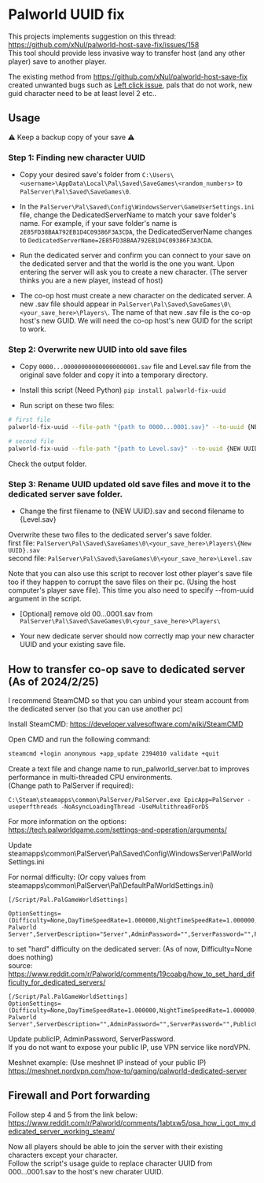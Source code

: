 # Palworld UUID fix

This projects implements suggestion on this thread: https://github.com/xNul/palworld-host-save-fix/issues/158  
This tool should provide less invasive way to transfer host (and any other player) save to another player.  


The existing method from https://github.com/xNul/palworld-host-save-fix created unwanted bugs such as [Left click issue](https://github.com/xNul/palworld-host-save-fix), pals that do not work, new guid character need to be at least level 2 etc..  

## Usage

⚠️ Keep a backup copy of your save ⚠️  

### Step 1: Finding new character UUID
- Copy your desired save's folder from `C:\Users\<username>\AppData\Local\Pal\Saved\SaveGames\<random_numbers>` to `PalServer\Pal\Saved\SaveGames\0`.

- In the `PalServer\Pal\Saved\Config\WindowsServer\GameUserSettings.ini` file, change the DedicatedServerName to match your save folder's name. For example, if your save folder's name is `2E85FD38BAA792EB1D4C09386F3A3CDA`, the DedicatedServerName changes to `DedicatedServerName=2E85FD38BAA792EB1D4C09386F3A3CDA`.

- Run the dedicated server and confirm you can connect to your save on the dedicated server and that the world is the one you want. Upon entering the server will ask you to create a new character. (The server thinks you are a new player, instead of host)
   
- The co-op host must create a new character on the dedicated server. A new .sav file should appear in `PalServer\Pal\Saved\SaveGames\0\<your_save_here>\Players\`.
The name of that new .sav file is the co-op host's new GUID. We will need the co-op host's new GUID for the script to work.  

### Step 2: Overwrite new UUID into old save files 
- Copy `0000...000000000000000000001.sav` file and Level.sav file from the original save folder and copy it into a temporary directory.

- Install this script (Need Python)
`pip install palworld-fix-uuid`  

- Run script on these two files:
  
```bash 
# first file
palworld-fix-uuid --file-path "{path to 0000...0001.sav}" --to-uuid {NEW UUID}  

# second file
palworld-fix-uuid --file-path "{path to Level.sav}" --to-uuid {NEW UUID}  
```  

Check the output folder.  


### Step 3: Rename UUID updated old save files and move it to the dedicated server save folder.

- Change the first filename to {NEW UUID}.sav and second filename to {Level.sav}

Overwrite these two files to the dedicated server's save folder.  
first file: `PalServer\Pal\Saved\SaveGames\0\<your_save_here>\Players\{New UUID}.sav`  
second file: `PalServer\Pal\Saved\SaveGames\0\<your_save_here>\Level.sav`  

Note that you can also use this script to recover lost other player's save file too if they happen to corrupt the save files on their pc. (Using the host computer's player save file). This time you also need to specify --from-uuid argument in the script.  

- [Optional] remove old 00...0001.sav from `PalServer\Pal\Saved\SaveGames\0\<your_save_here>\Players\`

- Your new dedicate server should now correctly map your new character UUID and your existing save file.


## How to transfer co-op save to dedicated server (As of 2024/2/25)

I recommend SteamCMD so that you can unbind your steam account from the dedicated server (so that you can use another pc)  

Install SteamCMD:
https://developer.valvesoftware.com/wiki/SteamCMD  

Open CMD and run the following command:  

```bash
steamcmd +login anonymous +app_update 2394010 validate +quit  
```

Create a text file and change name to run_palworld_server.bat to improves performance in multi-threaded CPU environments.  
(Change path to PalServer if required):
```
C:\Steam\steamapps\common\PalServer/PalServer.exe EpicApp=PalServer -useperfthreads -NoAsyncLoadingThread -UseMultithreadForDS  
```  
For more information on the options: https://tech.palworldgame.com/settings-and-operation/arguments/  


Update steamapps\common\PalServer\Pal\Saved\Config\WindowsServer\PalWorldSettings.ini  

For normal difficulty: (Or copy values from steamapps\common\PalServer\Pal\DefaultPalWorldSettings.ini)  
```
[/Script/Pal.PalGameWorldSettings]  

OptionSettings=(Difficulty=None,DayTimeSpeedRate=1.000000,NightTimeSpeedRate=1.000000,ExpRate=1.100000,PalCaptureRate=1.300000,PalSpawnNumRate=1.000000,PalDamageRateAttack=1.000000,PalDamageRateDefense=1.000000,PlayerDamageRateAttack=1.000000,PlayerDamageRateDefense=1.000000,PlayerStomachDecreaceRate=0.100000,PlayerStaminaDecreaceRate=1.000000,PlayerAutoHPRegeneRate=1.000000,PlayerAutoHpRegeneRateInSleep=1.000000,PalStomachDecreaceRate=0.100000,PalStaminaDecreaceRate=1.000000,PalAutoHPRegeneRate=1.000000,PalAutoHpRegeneRateInSleep=1.000000,BuildObjectDamageRate=1.000000,BuildObjectDeteriorationDamageRate=0.100000,CollectionDropRate=1.200000,CollectionObjectHpRate=1.000000,CollectionObjectRespawnSpeedRate=1.100000,EnemyDropItemRate=1.200000,DeathPenalty=None,bEnablePlayerToPlayerDamage=False,bEnableFriendlyFire=False,bEnableInvaderEnemy=True,bActiveUNKO=False,bEnableAimAssistPad=True,bEnableAimAssistKeyboard=False,DropItemMaxNum=3000,DropItemMaxNum_UNKO=100,BaseCampMaxNum=128,BaseCampWorkerMaxNum=15,DropItemAliveMaxHours=1.000000,bAutoResetGuildNoOnlinePlayers=False,AutoResetGuildTimeNoOnlinePlayers=72.000000,GuildPlayerMaxNum=20,PalEggDefaultHatchingTime=50.000000,WorkSpeedRate=2.000000,bIsMultiplay=False,bIsPvP=False,bCanPickupOtherGuildDeathPenaltyDrop=False,bEnableNonLoginPenalty=True,bEnableFastTravel=True,bIsStartLocationSelectByMap=True,bExistPlayerAfterLogout=False,bEnableDefenseOtherGuildPlayer=False,CoopPlayerMaxNum=10,ServerPlayerMaxNum=32,ServerName="Default Palworld Server",ServerDescription="Server",AdminPassword="",ServerPassword="",PublicPort=8211,PublicIP="",RCONEnabled=False,RCONPort=25575,Region="",bUseAuth=True,BanListURL="https://api.palworldgame.com/api/banlist.txt")  
```

to set "hard" difficulty on the dedicated server: (As of now, Difficulty=None does nothing)  
source: https://www.reddit.com/r/Palworld/comments/19coabg/how_to_set_hard_difficulty_for_dedicated_servers/  

```
[/Script/Pal.PalGameWorldSettings]  
OptionSettings=(Difficulty=None,DayTimeSpeedRate=1.000000,NightTimeSpeedRate=1.000000,ExpRate=0.800000,PalCaptureRate=0.800000,PalSpawnNumRate=1.000000,PalDamageRateAttack=1.000000,PalDamageRateDefense=1.000000,PlayerDamageRateAttack=0.500000,PlayerDamageRateDefense=4.000000,PlayerStomachDecreaceRate=1.000000,PlayerStaminaDecreaceRate=1.000000,PlayerAutoHPRegeneRate=1.000000,PlayerAutoHpRegeneRateInSleep=1.000000,PalStomachDecreaceRate=1.000000,PalStaminaDecreaceRate=1.000000,PalAutoHPRegeneRate=1.000000,PalAutoHpRegeneRateInSleep=1.000000,BuildObjectDamageRate=1.000000,BuildObjectDeteriorationDamageRate=1.000000,CollectionDropRate=0.500000,CollectionObjectHpRate=1.000000,CollectionObjectRespawnSpeedRate=1.000000,EnemyDropItemRate=0.500000,DeathPenalty=All,bEnablePlayerToPlayerDamage=False,bEnableFriendlyFire=False,bEnableInvaderEnemy=True,bActiveUNKO=False,bEnableAimAssistPad=True,bEnableAimAssistKeyboard=False,DropItemMaxNum=3000,DropItemMaxNum_UNKO=100,BaseCampMaxNum=128,BaseCampWorkerMaxNum=15,DropItemAliveMaxHours=1.000000,bAutoResetGuildNoOnlinePlayers=False,AutoResetGuildTimeNoOnlinePlayers=72.000000,GuildPlayerMaxNum=20,PalEggDefaultHatchingTime=72.000000,WorkSpeedRate=1.000000,bIsMultiplay=False,bIsPvP=False,bCanPickupOtherGuildDeathPenaltyDrop=False,bEnableNonLoginPenalty=True,bEnableFastTravel=True,bIsStartLocationSelectByMap=True,bExistPlayerAfterLogout=False,bEnableDefenseOtherGuildPlayer=False,CoopPlayerMaxNum=4,ServerPlayerMaxNum=32,ServerName="Default Palworld Server",ServerDescription="",AdminPassword="",ServerPassword="",PublicPort=8211,PublicIP="",RCONEnabled=False,RCONPort=25575,Region="",bUseAuth=True,BanListURL="https://api.palworldgame.com/api/banlist.txt")  
```

Update publicIP, AdminPassword, ServerPassword.  
If you do not want to expose your public IP, use VPN service like nordVPN.  

Meshnet example: (Use meshnet IP instead of your public IP)  
https://meshnet.nordvpn.com/how-to/gaming/palworld-dedicated-server  



## Firewall and Port forwarding
Follow step 4 and 5 from the link below:  
https://www.reddit.com/r/Palworld/comments/1abtxw5/psa_how_i_got_my_dedicated_server_working_steam/  


Now all players should be able to join the server with their existing characters except your character.  
Follow the script's usage guide to replace character UUID from 000...0001.sav to the host's new charater UUID.  